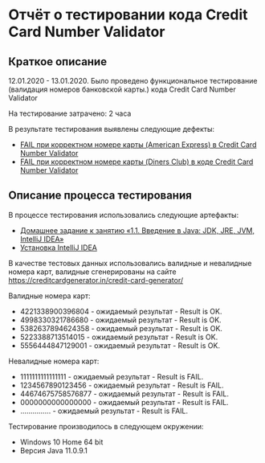 # Отчёт о тестировании кода Credit Card Number Validator

## Краткое описание

12.01.2020 - 13.01.2020. Было проведено функциональное тестирование (валидация номеров банковской карты.) кода Credit Card Number Validator

На тестирование затрачено: 2 часа

В результате тестирования выявлены следующие дефекты:

* [FAIL при корректном номере карты (American Express) в Credit Card Number Validator](https://github.com/nemtsevonline/java1.task2/issues/1)
* [FAIL при корректном номере карты (Diners Club) в коде Credit Card Number Validator](https://github.com/nemtsevonline/java1.task2/issues/2)

## Описание процесса тестирования

В процессе тестирования использовались следующие артефакты:
* [Домашнее задание к занятию «1.1. Введение в Java: JDK, JRE, JVM, IntelliJ IDEA»](https://github.com/netology-code/javaqa-homeworks/tree/master/intro)
* [Установка IntelliJ IDEA](https://github.com/netology-code/javaqa-homeworks/blob/master/intro/idea.md)

В качестве тестовых данных использовались валидные и невалидные номера карт, валидные сгенерированы на сайте https://creditcardgenerator.in/credit-card-generator/

Валидные номера карт:
* 4221338900396804 - ожидаемый результат - Result is OK.
* 4998330321786680 - ожидаемый результат - Result is OK.
* 5382637894624358 - ожидаемый результат - Result is OK.
* 5223388713514015 - ожидаемый результат - Result is OK.
* 5556444847129001 - ожидаемый результат - Result is OK.

Невалидные номера карт:
* 1111111111111111 - ожидаемый результат - Result is FAIL.
* 1234567890123456 - ожидаемый результат - Result is FAIL.
* 44674675758576877 - ожидаемый результат - Result is FAIL.
* 0000000000000000 - ожидаемый результат - Result is FAIL.
* …………… - ожидаемый результат - Result is FAIL.

Тестирование производилось в следующем окружении:
* Windows 10 Home 64 bit
* Версия Java 11.0.9.1
